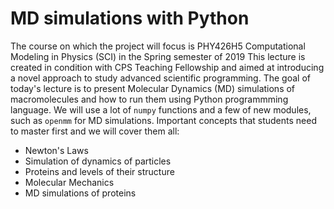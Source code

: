 # MD simulations with Python
The course on which the project will focus is PHY426H5 Computational Modeling in Physics (SCI) in the Spring semester of  2019
This lecture is created in condition with CPS Teaching Fellowship and aimed at introducing a novel approach to study advanced scientific programming. The goal of today's lecture is to present Molecular Dynamics (MD) simulations of macromolecules and how to run them using Python programmming language. We will use a lot of `numpy` functions and a few of new modules, such as `openmm` for MD simulations. Important concepts that students need to master first and we will cover them all:

- Newton's Laws 
- Simulation of dynamics of particles
- Proteins and levels of their structure
- Molecular Mechanics
- MD simulations of proteins 
